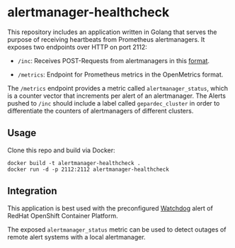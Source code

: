 # alertmanager-healthcheck

This repository includes an application written in Golang that serves the purpose of 
receiving heartbeats from Prometheus alertmanagers. It exposes two endpoints over HTTP on port 2112:

- `/inc`: Receives POST-Requests from alertmanagers in this 
  [format](https://prometheus.io/docs/alerting/latest/configuration/#webhook_config).

- `/metrics`: Endpoint for Prometheus metrics in the OpenMetrics format.

The `/metrics` endpoint provides a metric called `alertmanager_status`, which is a counter vector
that increments per alert of an alertmanager. The Alerts pushed to `/inc` should
include a label called `gepardec_cluster` in order to differentiate the counters of alertmanagers of
different clusters. 

## Usage

Clone this repo and build via Docker:

```
docker build -t alertmanager-healthcheck .
docker run -d -p 2112:2112 alertmanager-healthcheck
```

## Integration

This application is best used with the preconfigured 
[Watchdog](https://docs.openshift.com/container-platform/4.11/monitoring/managing-alerts.html#applying-custom-alertmanager-configuration_managing-alerts)
alert of RedHat OpenShift Container Platform.

The exposed `alertmanager_status` metric can be used to detect outages of remote alert systems with a 
local alertmanager. 
